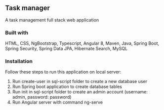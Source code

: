 ## Task manager
A task management full stack web application

### Built with
HTML, CSS, NgBootstrap, Typescript, Angular 8, Maven, Java, Spring Boot, Spring Security, Spring Data JPA, Hibernate Search, MySQL

### Installation
Follow these steps to run this application on local server:
1. Run create-user in sql-script folder to create a new database user
2. Run Spring boot application to create database tables
3. Run init in sql-script folder to create an admin account (username: admin, password: password)
4. Run Angular server with command ng-serve







